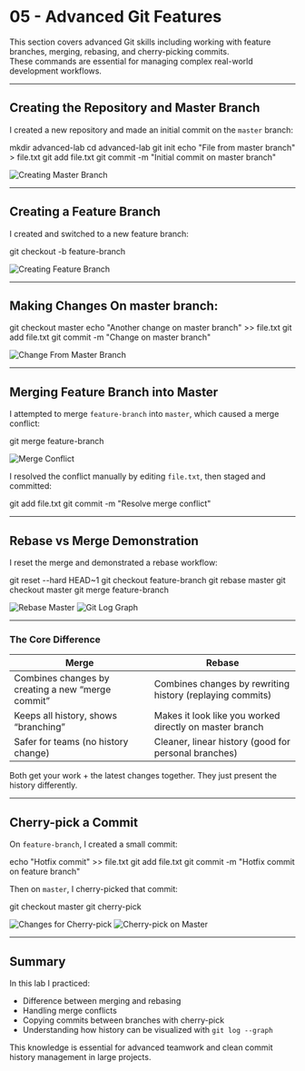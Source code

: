 # 05 - Advanced Git Features

This section covers advanced Git skills including working with feature branches, merging, rebasing, and cherry-picking commits.  
These commands are essential for managing complex real-world development workflows.

---

## Creating the Repository and Master Branch

I created a new repository and made an initial commit on the `master` branch:

mkdir advanced-lab
cd advanced-lab
git init
echo "File from master branch" > file.txt
git add file.txt
git commit -m "Initial commit on master branch"

![Creating Master Branch](screenshots/git-creating-master-brach.png)

---

## Creating a Feature Branch

I created and switched to a new feature branch:

git checkout -b feature-branch

![Creating Feature Branch](screenshots/git-creating-feature-branch.png)

---

## Making Changes On master branch:

git checkout master
echo "Another change on master branch" >> file.txt
git add file.txt
git commit -m "Change on master branch"

![Change From Master Branch](screenshots/git-change-from-master-branch.png)

---

## Merging Feature Branch into Master

I attempted to merge `feature-branch` into `master`, which caused a merge conflict:

git merge feature-branch

![Merge Conflict](screenshots/git-merged-conflict.png)

I resolved the conflict manually by editing `file.txt`, then staged and committed:

git add file.txt
git commit -m "Resolve merge conflict"

---

## Rebase vs Merge Demonstration

I reset the merge and demonstrated a rebase workflow:

git reset --hard HEAD~1
git checkout feature-branch
git rebase master
git checkout master
git merge feature-branch

![Rebase Master](screenshots/git-rebase-master.png)
![Git Log Graph](screenshots/git-log-graph.png)

---

### The Core Difference

| Merge                                             | Rebase                                                    |
| ------------------------------------------------- | --------------------------------------------------------- |
| Combines changes by creating a new “merge commit” | Combines changes by rewriting history (replaying commits) |
| Keeps all history, shows “branching”              | Makes it look like you worked directly on master branch   |
| Safer for teams (no history change)               | Cleaner, linear history (good for personal branches)      |

Both get your work + the latest changes together. They just present the history differently.

---

## Cherry-pick a Commit

On `feature-branch`, I created a small commit:

echo "Hotfix commit" >> file.txt
git add file.txt
git commit -m "Hotfix commit on feature branch"

Then on `master`, I cherry-picked that commit:

git checkout master
git cherry-pick <commit-hash>

![Changes for Cherry-pick](screenshots/git-changes-in-feature-for-cherrypick.png)
![Cherry-pick on Master](screenshots/git-cherry-pick-in-master.png)

---

## Summary

In this lab I practiced:

* Difference between merging and rebasing
* Handling merge conflicts
* Copying commits between branches with cherry-pick
* Understanding how history can be visualized with `git log --graph`

This knowledge is essential for advanced teamwork and clean commit history management in large projects.

